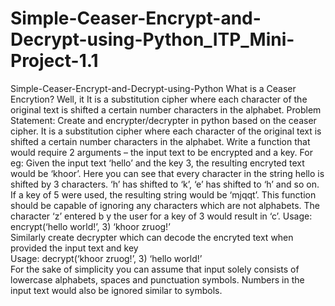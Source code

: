 # Simple-Ceaser-Encrypt-and-Decrypt-using-Python_ITP_Mini-Project-1.1
Simple-Ceaser-Encrypt-and-Decrypt-using-Python What is a Ceaser Encrytion? Well, it It is a substitution cipher where each character of the original text is shifted a certain number characters in the alphabet.  Problem Statement: Create and encrypter/decrypter in python based on the ceaser cipher. It is a substitution cipher where each character of the original text is shifted a certain number characters in the alphabet. Write a function that would require 2 arguments – the input text to be encrypted and a key. 
For eg: Given the input text ‘hello’ and the key 3, the resulting encryted text would be ‘khoor’. 
Here you can see that every character in the string hello is shifted by 3 characters. ‘h’ has shifted to ‘k’, ‘e’ has shifted to ‘h’ and so on. If a key of 5 were used, the resulting string would be ‘mjqqt’. This function should be capable of ignoring any characters which are not alphabets. The character ‘z’ entered b y the user for a key of 3 would result in ‘c’. 
Usage: encrypt(‘hello world!’, 3) ‘khoor zruog!’  
Similarly create decrypter which can decode the encryted text when provided the input text and key  
Usage: decrypt(‘khoor zruog!’, 3) ‘hello world!’  
For the sake of simplicity you can assume that input solely consists of lowercase alphabets, spaces and punctuation symbols. 
Numbers in the input text would also be ignored similar to symbols.

